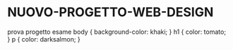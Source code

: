 # NUOVO-PROGETTO-WEB-DESIGN
prova progetto esame
body {
  background-color: khaki;
}
h1 {
  color: tomato;
}
p {
  color: darksalmon;
}

